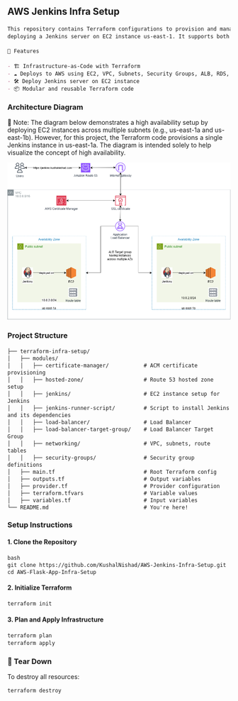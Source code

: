 ## AWS Jenkins Infra Setup
```markdown
This repository contains Terraform configurations to provision and manage AWS infrastructure for
deploying a Jenkins server on EC2 instance us-east-1. It supports both automated provisioning and deployment using Terraform.

🚀 Features

- 🏗️ Infrastructure-as-Code with Terraform
- ☁️ Deploys to AWS using EC2, VPC, Subnets, Security Groups, ALB, RDS, Route 53, and Certificate Manager
- 🛠️ Deploy Jenkins server on EC2 instance
- 📦 Modular and reusable Terraform code
```

### Architecture Diagram
📝 Note: The diagram below demonstrates a high availability setup by deploying EC2 instances across multiple subnets (e.g., us-east-1a and us-east-1b). However, for this project, the Terraform code provisions a single Jenkins instance in us-east-1a. The diagram is intended solely to help visualize the concept of high availability.

![Architecture Diagram](AWS-Jenkins-Infra-Setup.drawio.png)

### Project Structure
```
├── terraform-infra-setup/
│   ├── modules/
│   │   ├── certificate-manager/           # ACM certificate provisioning
│   │   ├── hosted-zone/                   # Route 53 hosted zone setup
│   │   ├── jenkins/                       # EC2 instance setup for Jenkins
│   │   ├── jenkins-runner-script/         # Script to install Jenkins and its dependencies
│   │   ├── load-balancer/                 # Load Balancer
│   │   ├── load-balancer-target-group/    # Load Balancer Target Group
│   │   ├── networking/                    # VPC, subnets, route tables
│   │   ├── security-groups/               # Security group definitions
│   ├── main.tf                            # Root Terraform config
│   ├── outputs.tf                         # Output variables
│   ├── provider.tf                        # Provider configuration
│   ├── terraform.tfvars                   # Variable values
│   ├── variables.tf                       # Input variables
└── README.md                              # You're here!

```

### Setup Instructions

#### 1. Clone the Repository
```
bash
git clone https://github.com/KushalNishad/AWS-Jenkins-Infra-Setup.git
cd AWS-Flask-App-Infra-Setup
```

#### 2. Initialize Terraform
```bash
terraform init
```

#### 3. Plan and Apply Infrastructure
```bash
terraform plan
terraform apply
```

### 🧹 Tear Down

To destroy all resources:
```bash
terraform destroy
```

